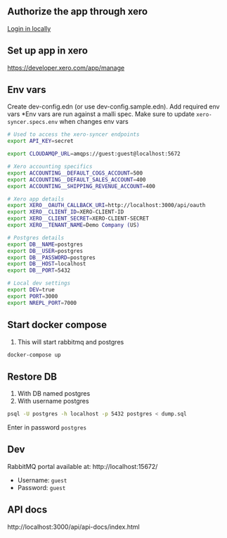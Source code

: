 ## Authorize the app through xero

[Login in locally](https://login.xero.com/identity/connect/authorize?response_type=code&client_id=E34D71D2195E4DB68159D3AF5C6B171B&redirect_uri=http://localhost:3000/api/oauth&scope=openid+profile+email+accounting.transactions+offline_access+accounting.reports.read+accounting.settings+accounting.contacts+files+assets)

## Set up app in xero

https://developer.xero.com/app/manage

## Env vars

Create dev-config.edn (or use dev-config.sample.edn). Add required env vars
\*Env vars are run against a malli spec. Make sure to update `xero-syncer.specs.env` when changes env vars

```bash
# Used to access the xero-syncer endpoints
export API_KEY=secret

export CLOUDAMQP_URL=amqps://guest:guest@localhost:5672

# Xero accounting specifics
export ACCOUNTING__DEFAULT_COGS_ACCOUNT=500
export ACCOUNTING__DEFAULT_SALES_ACCOUNT=400
export ACCOUNTING__SHIPPING_REVENUE_ACCOUNT=400

# Xero app details
export XERO__OAUTH_CALLBACK_URI=http://localhost:3000/api/oauth
export XERO__CLIENT_ID=XERO-CLIENT-ID
export XERO__CLIENT_SECRET=XERO-CLIENT-SECRET
export XERO__TENANT_NAME=Demo Company (US)

# Postgres details
export DB__NAME=postgres
export DB__USER=postgres
export DB__PASSWORD=postgres
export DB__HOST=localhost
export DB__PORT=5432

# Local dev settings
export DEV=true
export PORT=3000
export NREPL_PORT=7000
```

## Start docker compose

1. This will start rabbitmq and postgres

```bash
docker-compose up
```

## Restore DB

1. With DB named postgres
1. With username postgres

```bash
psql -U postgres -h localhost -p 5432 postgres < dump.sql
```

Enter in password `postgres`

## Dev

RabbitMQ portal available at: http://localhost:15672/

- Username: `guest`
- Password: `guest`

## API docs

http://localhost:3000/api/api-docs/index.html
